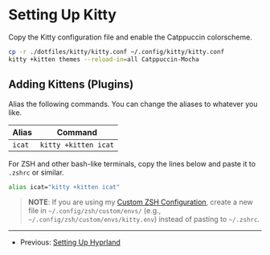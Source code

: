 # Setting Up Kitty

Copy the Kitty configuration file and enable the Catppuccin colorscheme.

```bash
cp -r ./dotfiles/kitty/kitty.conf ~/.config/kitty/kitty.conf
kitty +kitten themes --reload-in=all Catppuccin-Mocha
```

## Adding Kittens (Plugins)

Alias the following commands. You can change the aliases to whatever you like.

| Alias  | Command              |
| ------ | -------------------- |
| `icat` | `kitty +kitten icat` |

For ZSH and other bash-like terminals, copy the lines below and paste it to
`.zshrc` or similar.

```bash
alias icat="kitty +kitten icat"
```

> **NOTE**: If you are using my [Custom ZSH Configuration](https://github.com/SetupGuides/ZSH),
> create a new file in `~/.config/zsh/custom/envs/` (e.g., `~/.config/zsh/custom/envs/kitty.env`)
> instead of pasting to `~/.zshrc`.

---

- Previous: [Setting Up Hyprland](./setting_up_hyprland.md)
